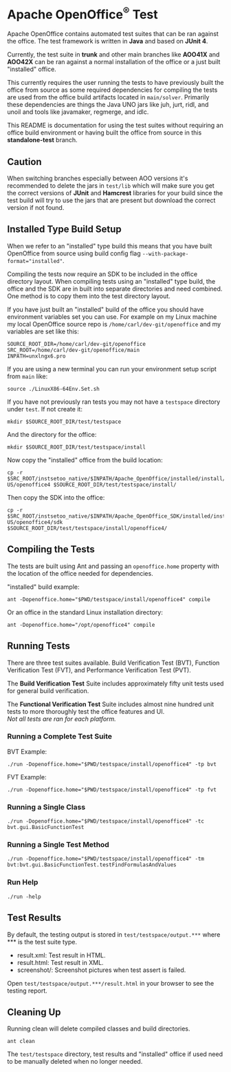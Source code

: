 # Apache OpenOffice<sup>®</sup> Test
Apache OpenOffice contains automated test suites that can be ran against the office. The test framework is written in **Java** 
and based on **JUnit 4**. 

Currently, the test suite in **trunk** and other main branches like **AOO41X** and **AOO42X** can be ran against a normal installation 
of the office or a just built "installed" office.

This currently requires the user running the tests to have previously built the office from source as some required dependencies 
for compiling the tests are used from the office build artifacts located in `main/solver`.
Primarily these dependencies are things the Java UNO jars like juh, jurt, ridl, and unoil and tools like javamaker, regmerge, 
and idlc.

This README is documentation for using the test suites without requiring an office build environment or having built the 
office from source in this **standalone-test** branch.

## Caution
When switching branches especially between AOO versions it's recommended to delete the jars in `test/lib` which will make 
sure you get the correct versions of **JUnit** and **Hamcrest** libraries for your build since the test build will try to use the jars that are present but download the correct version if not found.

## Installed Type Build Setup
When we refer to an "installed" type build this means that you have built OpenOffice from source using build 
config flag `--with-package-format="installed"`.

Compiling the tests now require an SDK to be included in the office directory layout. When compiling tests using an "installed" 
type build, the office and the SDK are in built into separate directories and need combined. One method is to copy them into 
the test directory layout.

If you have just built an "installed" build of the office you should have environment variables set you can use.
For example on my Linux machine my local OpenOffice source repo is `/home/carl/dev-git/openoffice` and my variables are set like this:
```shell
SOURCE_ROOT_DIR=/home/carl/dev-git/openoffice
SRC_ROOT=/home/carl/dev-git/openoffice/main
INPATH=unxlngx6.pro
```

If you are using a new terminal you can run your environment setup script from `main` like:
```shell
source ./LinuxX86-64Env.Set.sh
```

If you have not previously ran tests you may not have a `testspace` directory under `test`.  If not create it:
```shell
mkdir $SOURCE_ROOT_DIR/test/testspace
```

And the directory for the office:
```shell
mkdir $SOURCE_ROOT_DIR/test/testspace/install
```

Now copy the "installed" office from the build location:
```shell
cp -r $SRC_ROOT/instsetoo_native/$INPATH/Apache_OpenOffice/installed/install/en-US/openoffice4 $SOURCE_ROOT_DIR/test/testspace/install/
```

Then copy the SDK into the office:
```shell
cp -r $SRC_ROOT/instsetoo_native/$INPATH/Apache_OpenOffice_SDK/installed/install/en-US/openoffice4/sdk $SOURCE_ROOT_DIR/test/testspace/install/openoffice4/
```
## Compiling the Tests
The tests are built using Ant and passing an `openoffice.home` property with the location of the office needed for dependencies.

"installed" build example:
```shell
ant -Dopenoffice.home="$PWD/testspace/install/openoffice4" compile
```
Or an office in the standard Linux installation directory:
```shell
ant -Dopenoffice.home="/opt/openoffice4" compile
```

## Running Tests
There are three test suites available. Build Verification Test (BVT), Function Verification Test (FVT), and Performance Verification Test (PVT).

The **Build Verification Test** Suite includes approximately fifty unit tests used for general build verification.

The **Functional Verification Test** Suite includes almost nine hundred unit tests to more thoroughly test the office features and UI.  
_Not all tests are ran for each platform._

### Running a Complete Test Suite
BVT Example:
```shell
./run -Dopenoffice.home="$PWD/testspace/install/openoffice4" -tp bvt
```
FVT Example:
```shell
./run -Dopenoffice.home="$PWD/testspace/install/openoffice4" -tp fvt
```
### Running a Single Class
```shell
./run -Dopenoffice.home="$PWD/testspace/install/openoffice4" -tc bvt.gui.BasicFunctionTest
```
### Running a Single Test Method
```shell
./run -Dopenoffice.home="$PWD/testspace/install/openoffice4" -tm bvt:bvt.gui.BasicFunctionTest.testFindFormulasAndValues
```
### Run Help
```shell
./run -help
```

## Test Results
By default, the testing output is stored in `test/testspace/output.***` where *** is the test suite type.

* result.xml: Test result in HTML.
* result.html: Test result in XML.
* screenshot/: Screenshot pictures when test assert is failed.

Open `test/testspace/output.***/result.html` in your browser to see the testing report.

## Cleaning Up
Running clean will delete compiled classes and build directories.
```shell
ant clean
```
The `test/testspace` directory, test results and "installed" office if used need to be manually deleted when no longer needed.
